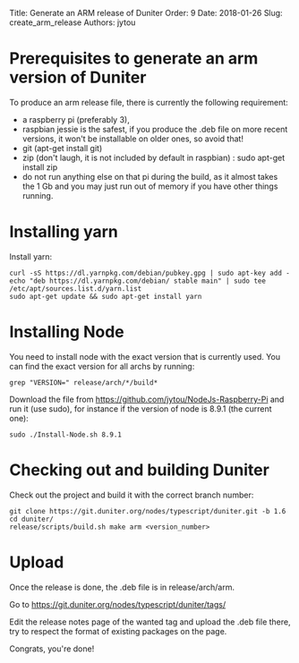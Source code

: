 Title: Generate an ARM release of Duniter
Order: 9
Date: 2018-01-26
Slug: create_arm_release
Authors: jytou

# Prerequisites to generate an arm version of Duniter

To produce an arm release file, there is currently the following requirement:

- a raspberry pi (preferably 3),
- raspbian jessie is the safest, if you produce the .deb file on more recent versions, it won't be installable on older ones, so avoid that!
- git (apt-get install git)
- zip (don't laugh, it is not included by default in raspbian) : sudo apt-get install zip
- do not run anything else on that pi during the build, as it almost takes the 1 Gb and you may just run out of memory if you have other things running.

# Installing yarn

Install yarn:
```
curl -sS https://dl.yarnpkg.com/debian/pubkey.gpg | sudo apt-key add -
echo "deb https://dl.yarnpkg.com/debian/ stable main" | sudo tee /etc/apt/sources.list.d/yarn.list
sudo apt-get update && sudo apt-get install yarn
```

# Installing Node

You need to install node with the exact version that is currently used. You can find the exact version for all archs by running:
```
grep "VERSION=" release/arch/*/build*
```

Download the file from https://github.com/jytou/NodeJs-Raspberry-Pi and run it (use sudo), for instance if the version of node is 8.9.1 (the current one):
```
sudo ./Install-Node.sh 8.9.1
```

# Checking out and building Duniter

Check out the project and build it with the correct branch number:
```
git clone https://git.duniter.org/nodes/typescript/duniter.git -b 1.6
cd duniter/
release/scripts/build.sh make arm <version_number>
```

# Upload

Once the release is done, the .deb file is in release/arch/arm.

Go to https://git.duniter.org/nodes/typescript/duniter/tags/

Edit the release notes page of the wanted tag and upload the .deb file there, try to respect the format of existing packages on the page.

Congrats, you're done!
